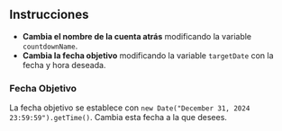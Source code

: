## Instrucciones

- **Cambia el nombre de la cuenta atrás** modificando la variable `countdownName`.
- **Cambia la fecha objetivo** modificando la variable `targetDate` con la fecha y hora deseada.

### Fecha Objetivo

La fecha objetivo se establece con `new Date("December 31, 2024 23:59:59").getTime()`. Cambia esta fecha a la que desees.
